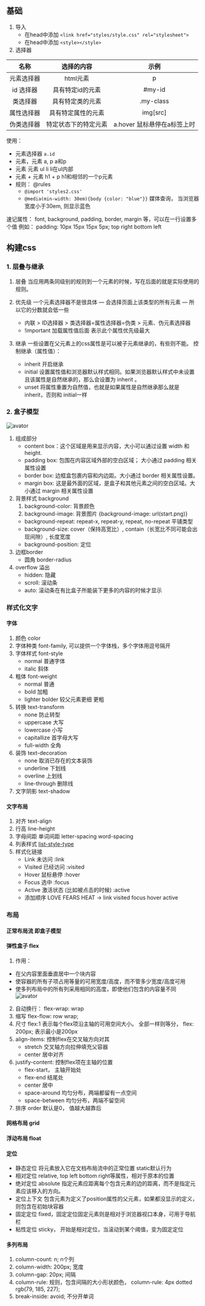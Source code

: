 ## 基础
1. 导入
   - 在head中添加 ```<link href="styles/style.css" rel="stylesheet">```
   - 在head中添加 ```<style></style>```
2. 选择器


名称 | 选择的内容 | 示例
:-: | :-: | :-: 
元素选择器 | html元素 | p
id 选择器 | 具有特定id的元素  | #my-id
类选择器  | 具有特定类的元素 | .my-class
属性选择器 | 具有特定属性的元素 | img[src]
伪类选择器  | 特定状态下的特定元素 | a.hover 鼠标悬停在a标签上时

使用：
   - 元素选择器 ```a.id```
   - 元素，元素 a, p   a和p
   - 元素 元素  ul li   li在ul内部
   - 元素 + 元素 h1 + p   h1和相邻的一个p元素
   - 规则： @rules
      - ```@import 'styles2.css'```
      - ```@media(min-width: 30em){body {color: "blue"}}```  媒体查询， 当浏览器宽度小于30em, 则显示蓝色
 
速记属性： font, background, padding, border, margin 等，可以在一行设置多个值
例如： padding: 10px 15px 15px 5px;  top right bottom left

## 构建css
### 1. 层叠与继承

1. 层叠 当应用两条同级别的规则到一个元素的时候，写在后面的就是实际使用的规则。
2. 优先级 一个元素选择器不是很具体 — 会选择页面上该类型的所有元素 — 所以它的分数就会低一些
   - 内联 > ID选择器 > 类选择器=属性选择器=伪类 > 元素、伪元素选择器
   - !important 加载属性值后面 表示此个属性优先级最大

3. 继承 一些设置在父元素上的css属性是可以被子元素继承的，有些则不能。
   控制继承（属性值）：
    - inherit 开启继承
    - initial 设置属性值和浏览器默认样式相同。如果浏览器默认样式中未设置且该属性是自然继承的，那么会设置为 inherit 。
    - unset 将属性重置为自然值，也就是如果属性是自然继承那么就是 inherit，否则和 initial一样
### 2. 盒子模型
![avator](images/box.png)

1. 组成部分
   - content box：这个区域是用来显示内容，大小可以通过设置 width 和 height.
   - padding box: 包围在内容区域外部的空白区域； 大小通过 padding 相关属性设置
   - border box: 边框盒包裹内容和内边距。大小通过 border 相关属性设置。
   - margin box: 这是最外面的区域，是盒子和其他元素之间的空白区域。大小通过 margin 相关属性设置
4. 背景样式 background
   1. background-color: 背景颜色
   2.  background-image: 背景图片 {background-image: url(start.png)}
      -  background-repeat: repeat-x, repeat-y, repeat, no-repeat 平铺类型
      -  background-size: cover（保持高宽比）, contain（长宽比不同可能会出现间隙）, 长度宽度
      -  background-position: 定位
5. 边框border
   - 圆角 border-radius
6. overflow 溢出
   - hidden: 隐藏
   - scroll: 滚动条
   - auto: 滚动条在有比盒子所能装下更多的内容的时候才显示
### 样式化文字
#### 字体
1. 颜色 color
2. 字体种类 font-family, 可以提供一个字体栈，多个字体用逗号隔开
3. 字体样式 font-style
   - normal 普通字体
   - italic 斜体
4. 粗体 font-weight
   - normal 普通
   - bold 加粗
   - lighter bolder 较父元素更细 更粗
5. 转换 text-transform
   - none 防止转型
   - uppercase 大写
   - lowercase 小写
   - capitallize 首字母大写
   - full-width 全角
6. 装饰 text-decoration
   - none 取消已存在的文本装饰
   - underline 下划线
   - overline 上划线
   - line-through 删除线
7. 文字阴影 text-shadow
#### 文字布局
1. 对齐 text-align
2. 行高 line-height
3. 字母间距 单词间距  letter-spacing word-spacing
4. 列表样式 [list-style-type](https://developer.mozilla.org/zh-CN/docs/Web/CSS/list-style-type)
5. 样式化链接
   - Link 未访问 :link
   - Visited 已经访问 :visited
   - Hover 鼠标悬停 :hover
   - Focus 选中 :focus
   - Active 激活状态 (比如被点击的时候) :active
   - 添加顺序 LOVE FEARS HEAT  -> link visited focus hover active

### 布局
####  正常布局流 即盒子模型
#### 弹性盒子 flex
 1. 作用： 
   - 在父内容里面垂直居中一个块内容
   - 使容器的所有子项占用等量的可用宽度/高度，而不管多少宽度/高度可用 
   - 使多列布局中的所有列采用相同的高度，即使他们包含的内容量不同
![avator](images/flex.png)

2. 自动换行： flex-wrap: wrap
3. 缩写 flex-flow: row wrap;
4. 尺寸 flex:1 表示每个flex项沿主轴的可用空间大小。 全部一样则等分， flex: 200px; 表示最小是200px
5. align-items: 控制flex在交叉轴方向对其
   - stretch 交叉轴方向拉伸填充父容器
   - center 居中对齐
6. justify-content: 控制flex项在主轴的位置
   - flex-start， 主轴开始处
   - flex-end 结尾处
   - center 居中
   - space-around 均匀分布，两端都留有一点空间
   - space-between 均匀分布，两端不留空间
7. 排序 order 默认是0， 值越大越靠后

#### 网格布局 grid
#### 浮动布局 float
#### 定位 
   - 静态定位 将元素放入它在文档布局流中的正常位置 static默认行为
   - 相对定位 relative, top left bottom right等属性，相对于原本的位置
   - 绝对定位 absolute 指定元素应距离每个包含元素的边的距离，而不是指定元素应该移入的方向。
   - 定位上下文  包含元素为定义了position属性的父元素，如果都没显示的定义，则包含在初始块容器
   - 固定定位 fixed，固定定位固定元素则是相对于浏览器视口本身，可用于导航栏
   - 粘性定位 sticky， 开始是相对定位，当滚动到某个阈值，变为固定定位
#### 多列布局
1. column-count: n; n个列
2. column-width: 200px; 宽度
3. column-gap: 20px; 间隔
4. column-rule: 规则，包含间隔的大小形状颜色， column-rule: 4px dotted rgb(79, 185, 227);
5. break-inside: avoid; 不分开单词